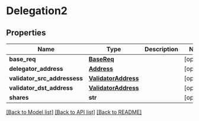 # Delegation2

## Properties
Name | Type | Description | Notes
------------ | ------------- | ------------- | -------------
**base_req** | [**BaseReq**](BaseReq.md) |  | [optional] 
**delegator_address** | [**Address**](Address.md) |  | [optional] 
**validator_src_addressess** | [**ValidatorAddress**](ValidatorAddress.md) |  | [optional] 
**validator_dst_address** | [**ValidatorAddress**](ValidatorAddress.md) |  | [optional] 
**shares** | **str** |  | [optional] 

[[Back to Model list]](../README.md#documentation-for-models) [[Back to API list]](../README.md#documentation-for-api-endpoints) [[Back to README]](../README.md)


